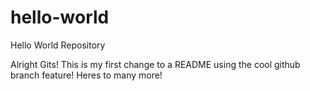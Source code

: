 # hello-world

Hello World Repository

Alright Gits! This is my first change to a README using the cool github branch feature! Heres to many more!
